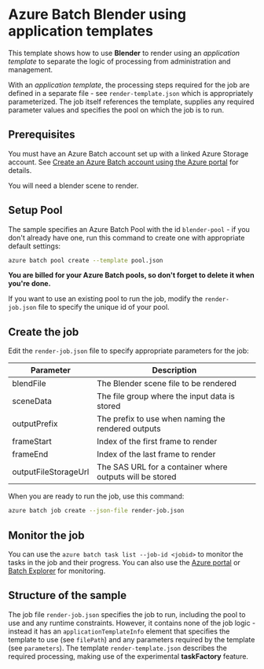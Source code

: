# Azure Batch Blender using application templates

This template shows how to use **Blender** to render using an *application template* to separate the logic of processing from administration and management.

With an *application template*, the processing steps required for the job are defined in a separate file - see `render-template.json` which is appropriately parameterized. The job itself references the template, supplies any required parameter values and specifies the pool on which the job is to run.

## Prerequisites

You must have an Azure Batch account set up with a linked Azure Storage account. See [Create an Azure Batch account using the Azure portal](https://docs.microsoft.com/azure/batch/batch-account-create-portal) for details.

You will need a blender scene to render.

## Setup Pool

The sample specifies an Azure Batch Pool with the id `blender-pool` - if you don't already have one, run this command to create one with appropriate default settings:

```bash
azure batch pool create --template pool.json
```

**You are billed for your Azure Batch pools, so don't forget to delete it when you're done.**

If you want to use an existing pool to run the job, modify the `render-job.json` file to specify the unique id of your pool.

## Create the job

Edit the `render-job.json` file to specify appropriate parameters for the job:

| Parameter | Description |
| --------- | ----------- |
| blendFile | The Blender scene file to be rendered |
| sceneData | The file group where the input data is stored |
| outputPrefix | The prefix to use when naming the rendered outputs |
| frameStart | Index of the first frame to render |
| frameEnd | Index of the last frame to render |
| outputFileStorageUrl | The SAS URL for a container where outputs will be stored |

When you are ready to run the job, use this command:

```bash
azure batch job create --json-file render-job.json
```

## Monitor the job

You can use the `azure batch task list --job-id <jobid>` to monitor the tasks in the job and their progress.
You can also use the [Azure portal](https://portal.azure.com) or [Batch Explorer](https://github.com/Azure/azure-batch-samples/tree/master/CSharp/BatchExplorer) for monitoring.

## Structure of the sample

The job file `render-job.json` specifies the job to run, including the pool to use and any runtime constraints. However, it contains none of the job logic - instead it has an `applicationTemplateInfo` element that specifies the template to use (see `filePath`) and any parameters required by the template (see `parameters`). The template `render-template.json` describes the required processing, making use of the experimental **taskFactory** feature.
 

